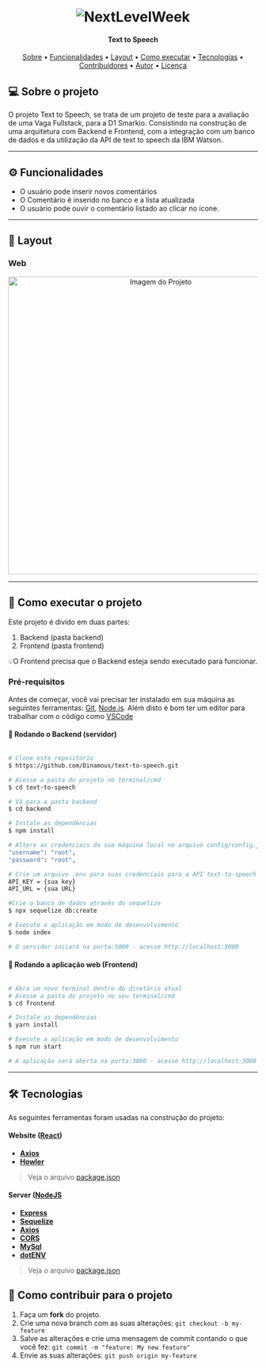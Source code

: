 <h1 align="center">
    <img alt="NextLevelWeek" title="#NextLevelWeek" src="./assets/banner.png" />
</h1>

<h4 align="center"> 
Text to Speech
</h4>

<p align="center">
 <a href="#-sobre-o-projeto">Sobre</a> •
 <a href="#-funcionalidades">Funcionalidades</a> •
 <a href="#-layout">Layout</a> • 
 <a href="#-como-executar-o-projeto">Como executar</a> • 
 <a href="#-tecnologias">Tecnologias</a> • 
 <a href="#-contribuidores">Contribuidores</a> • 
 <a href="#-autor">Autor</a> • 
 <a href="#user-content--licença">Licença</a>
</p>


## 💻 Sobre o projeto

O projeto Text to Speech, se trata de um projeto de teste para a avaliação de uma Vaga Fullstack, para a D1 Smarkio.
Consistindo na construção de uma arquitetura com Backend e Frontend, com a integração com um banco de dados e da utilização da API de text to speech da IBM Watson.


---

## ⚙️ Funcionalidades

- O usuário pode inserir novos comentários
- O Comentário é inserido no banco e a lista atualizada
- O usuário pode ouvir o comentário listado ao clicar no ícone.

---

## 🎨 Layout



<!-- 
### Mobile

<p align="center">
  <img alt="NextLevelWeek" title="#NextLevelWeek" src="./assets/home-mobile.png" width="200px">

  <img alt="NextLevelWeek" title="#NextLevelWeek" src="./assets/detalhes-mobile.svg" width="200px">
</p> -->

### Web

<p align="center" style="display: flex; align-items: flex-start; justify-content: center;">
 

  <img alt="Imagem do Projeto" title="Text to Speech" src="./images/layout.jpg" width="600px">
</p>

---

## 🚀 Como executar o projeto

Este projeto é divido em duas partes:
1. Backend (pasta backend) 
2. Frontend (pasta frontend)


💡O Frontend precisa que o Backend esteja sendo executado para funcionar.

### Pré-requisitos

Antes de começar, você vai precisar ter instalado em sua máquina as seguintes ferramentas:
[Git](https://git-scm.com), [Node.js](https://nodejs.org/en/). 
Além disto é bom ter um editor para trabalhar com o código como [VSCode](https://code.visualstudio.com/)

#### 🎲 Rodando o Backend (servidor)

```bash

# Clone este repositório
$ https://github.com/Dinamous/text-to-speech.git

# Acesse a pasta do projeto no terminal/cmd
$ cd text-to-speech

# Vá para a pasta backend
$ cd backend

# Instale as dependências
$ npm install

# Altere as credenciais da sua máquina local no arquivo config/config.json, ex:
"username": "root",
"password": "root",

# Crie um arquivo .env para suas credenciais para a API text-to-speech da IBM
API_KEY = {sua key}
API_URL = {sua URL}

#Crie o banco de dados através do sequelize
$ npx sequelize db:create

# Execute a aplicação em modo de desenvolvimento
$ node index

# O servidor inciará na porta:5000 - acesse http://localhost:5000 

```

#### 🧭 Rodando a aplicação web (Frontend)

```bash

# Abra um novo terminal dentro do diretório atual
# Acesse a pasta do projeto no seu terminal/cmd
$ cd frontend

# Instale as dependências
$ yarn install

# Execute a aplicação em modo de desenvolvimento
$ npm run start

# A aplicação será aberta na porta:3000 - acesse http://localhost:3000

```

---

## 🛠 Tecnologias

As seguintes ferramentas foram usadas na construção do projeto:

#### **Website**  ([React](https://reactjs.org/))
-   **[Axios](https://github.com/axios/axios)**
-   **[Howler](https://github.com/goldfire/howler.js/)**


> Veja o arquivo  [package.json](https://github.com/Dinamous/text-to-speech/blob/master/frontend/package.json)

#### **Server**  ([NodeJS](https://nodejs.org/en/) 
-   **[Express](https://expressjs.com/)**
-   **[Sequelize](https://github.com/sequelize/sequelize)**
-   **[Axios](https://github.com/axios/axios)**
-   **[CORS](https://expressjs.com/en/resources/middleware/cors.html)**
-   **[MySql](https://github.com/mysqljs/mysql#readme3)**
-   **[dotENV](https://github.com/motdotla/dotenv)**


> Veja o arquivo  [package.json](https://github.com/tgmarinho/README-ecoleta/blob/master/server/package.json)


## 💪 Como contribuir para o projeto

1. Faça um **fork** do projeto.
2. Crie uma nova branch com as suas alterações: `git checkout -b my-feature`
3. Salve as alterações e crie uma mensagem de commit contando o que você fez: `git commit -m "feature: My new feature"`
4. Envie as suas alterações: `git push origin my-feature`
